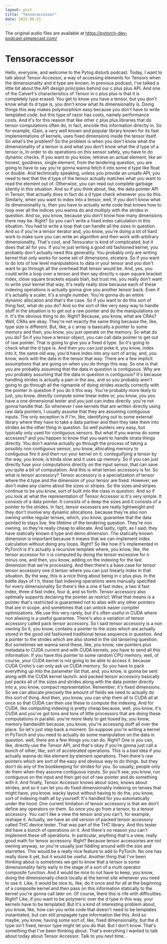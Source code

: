 ```yaml
---
layout: post
title: "Tensoraccessor"
date: 2021-06-21
---
```

The original audio files are available at https://pytorch-dev-podcast.simplecast.com/

# Tensoraccessor

Hello, everyone, and welcome to the Pytog disturb podcast.
Today, I want to talk about Tensor Accessor, a way of accessing elements for Tensors when the dimensionality and d type are known.
In previous podcast, I've talked a little bit about the API design principles behind our c plus plus API.
And one of the Calvert's characteristics of Tensor in c plus plus is that it is completely type erased.
You get to know you have a tensor, but you don't know what its d type is, you don't know what its dimensionality is.
Doing things this way makes polymorphism easy because you don't have to write templated code.
but this type of razor has costs, namely performance costs.
And it's for this reason that like other c plus plus libraries that do tensor computations often do, in fact, encode this information directly in.
So for example, iGain, a very well known and popular library known for its fast implementations of kernels, uses fixed dimensions inside the tensor itself.
So what's the problem? So the problem is when you don't know what the dimensionality of a tensor is and what you don't know what the d type of a tensor is, In order to do operations on this sensor safely, you have to do dynamic checks.
If you want to you know, retrieve an actual element, like an honest, goodness, single element, from the tendering question, you are going to have to say you're gonna wanna fetch it into some d type like float or double.
And technically speaking, unless you provide an unsafe API, you need to test that the d type of the tensor actually matches what you want to read the element out of.
Otherwise, you can read out complete garbage silently in this situation.
And so if you think about, like, the data pointer API in Tensor, that actually does in fact do a d type check whenever you do this.
Similarly, when you want to index into a tensor, well, if you don't know what its dimensionality is, then you have to actually write code that knows how to loop over all the indices you wanna do and multiply with the strides in question.
And so, you know, because you don't know how many dimensions there may be.
Right? So you can't write a fixed index calculation in this situation.
You had to write a loop that can handle all the sizes in question.
And so if you're a tensor iterator and, you know, you're doing a lot of hard work to make sure you can write an algorithm and then work with arbitrary dimensionality, That's cool, and Tensurator is kind of complicated, but it does that all for you.
If you're just writing a good old fashioned kernel, you probably don't actually need this generality.
You probably only are writing kernel that only works for some set of dimensions, etcetera.
So if you want to do lots of low level manipulations to data in your tensor and you don't want to go through all the overhead that tensor would be.
And, yes, you could write a loop over a tensor and then say directly x open square bracket index, close square brackets equals blah, but trust me, you really don't want to write your kernel that way.
It's really really slow because each of these indexing operations is actually gonna give you another tensor back.
Even if it's actually a scaler, it's a single number.
You're gonna do an entire dynamic allocation and that's the case.
So if you want to do this sort of thing fast, what do you do? And so the sort of like very easy way to handle stuff in the situation is to get out a raw pointer and do the manipulations on it.
It's the obvious thing to do.
Right? Because, you know, what are CRAs? Well, CRAs are okay.
They're not exactly the same thing because the, like, type size is different.
But, like, a c array is basically a pointer to some memory and then, you know, you just operate on the memory.
So what do you do? So if you have a tensor object, you can call data pointer to get out of raw pointer.
That is going to give you a fixed d type.
So it's going to check what the d type is.
And then you can just poke it, you know, index into it, the same old way, you'd have index into any sort of array, and, you know, work with the data in the tensor that way.
There are a few implicit assumptions that are going on when you do things this way.
So one is that you are probably assuming that the data in question is contiguous.
Why are you probably assuming that the data in question is contiguous? It's because handling strides is actually a pain in the ass, and so you probably aren't going to go through all the rigmarole of doing strides exactly correctly with the pointer in question if you do it this way.
You're probably more likely to just, you know, directly compute some linear index or, you know, you you have a one dimensional tester and you just can index directly.
you're not gonna handle that.
So whenever I see kernels that are written directly using raw data pointers, I usually assume that they are assuming contiguous inputs.
The only exception is if I'm, like, identifying out to some external library where they have to take a data partner and then they take them into strides as the other thing in question.
So well punters very easy, but typically only used for contiguous sensors.
But what if you wanna do some accesses? and you happen to know that you want to handle strata things directly.
You don't wanna actually go through the process of taking a possibly non contiguous sensor, you know, allocating memory to contiguous fire it and then run your kernel on it.
conteguifying a tensor by the way, you know, is kinda slow and it uses up memory.
So if you can just directly fuse your computations directly on the input sensor, that can save you quite a bit of computation.
And this is what tensor accessory is for.
So what is tensor accessory? Tensor accessory is a specialization of tensor where the d type and the dimension of your tensor are fixed.
However, we don't make any claims about the sizes or stripes.
So the sizes and stripes continue to be you know, sort of built into the class in question.
And so if you look at what the representation of Tensor Accessor is It's very simple.
It consists of a data pointer.
It consists of a deep the sizes and it consists of a pointer to the strides.
In fact, tensor excessers are really lightweight and they don't involve any dynamic allocations.
because they're also non owning unlike regular tenses, which, you know, guarantee that the data pointed to stays live.
the lifetime of the tendering question.
They're non owning, so they're really cheap to allocate.
And lastly, right, as I said, they have statically known d type and demo dimension.
The statically known dimension is important because it means that we can implement index calculation without doing any loops.
Right? So like how it's implemented in PyTorch is it's actually a recursive template where, you know, like, the tensor accessor for n is computed by doing the tensor excessive for n minus one, and then, you know, adding on the indexing for the last dimension that we're processing.
And then there's a base case for tensor tensor accessory one d tensor where you can just linearly index in that situation.
By the way, this is a nice thing about being in c plus plus.
In the battle days of t h, these fast indexing operations were manually specified for every dimensionality So there's like a one d fast index, a two d fast index, three d fast index, four d, and so forth.
Tensor accessory also optimally supports declaring the pointer as restrict.
What that means is a pointer that's restricted is guaranteed not to alias with any other pointers that are in scope.
and sometimes that can unlock easier compiler optimizations.
We use this very rarely, but it's often useful in CUDA where non aliasing is a useful guarantee.
There's also a variation of tensor accessory called pack tensor accessory.
So I said tensor accessory is a non owning So it, you know, contains a pointer to the sizes which are actually stored in the good old fashioned traditional tense sequence in question.
And a pointer to the strides which are also stored in the old tansering question.
But sometimes we wanna send these, like, you know, raw pointers plus metadata to CUDA current and with CUDA kernels, you have to send all this information.
If you have this pointer to some random CPU memory, well, of course, your CUDA kernel is not going to be able to access it.
because CUDA Crohn's can only ask us CUDA memory.
So you have to pack everything up into the parameter list that, and, you know, is gonna be sent along with the CUDA kernel launch.
and packed tensor accessory basically just packs all of the sizes and strides along with the data pointer directly into a, you know, compact representation.
Remember, it's fixed dimensions.
So we can allocate precisely the amount of fields we need to actually do this sort of thing.
And then, you know, you can ship them all to CUDA all at once so that CUDA can then use these to compute the indexing.
And for CUDA, like computing indexing is pretty cheap because, well, you know, it's CUDA and you've got tons and tons of little processors that are doing these computations in parallel.
you're more likely to get hosed by, you know, memory bandwidth because, you know, you're accessing stuff all over the place.
So let's just step back a moment.
So suppose you're writing a kernel in PyTorch and you need to actually do some manipulation on the data in question.
well, there are a few things you can do.
Right? One is you can, like, directly use the Tensor API, and that's okay if you're gonna just call a bunch of other, like, sort of accelerated operations.
This is a bad idea if you actually wanna do like element by element operations.
Then there's raw pointers which are sort of the easy and obvious way to do things.
but they don't do any of the bookkeeping for strides for you.
So usually, people only do them when they assume contiguous inputs.
So you'll see, you know, run contiguous on the input and then get out of raw pointer and do something with it.
And finally, Tensor Accessor knows about sizes, knows about strides, and so it can let you do fixed dimensionality indexing on tenses that might have, you know, wacky layout without having to do the, you know, sort of indexing math all by yourself.
It's handled for you automatically under the hood.
One current limitation of tensor accessory is that we don't define any operators on them.
So once you go from a tensor, to a tensor accessory.
You can't like a view the tensor and you can't, for example, reshape it.
Actually, we have an old version of packed tensor accessory called THC device tester.
That was part of the THC library.
And this tester did have a bunch of operations on it.
And there's no reason you can't implement these off operations.
In particular, anything that's a view, really good math for tensor accessory.
Right? Because tensor accessories are not owning anyway, so you're usually just fiddling around with the size and starrettes.
This would be a really nice feature to add to PyTorch.
No one has really done it yet, but it would be useful.
Another thing that I've been thinking about is sometimes we get to know that a tensor is some dimensionality fairly early in the stage of a sort of a multi operator composite function.
And it would be nice to not have to keep, you know, doing the dimensionally check locally at the kernel site whenever you need to use it.
Like, it would be nice to, like, do it once and for all at the beginning of a composite kernel and then pass on this information statically to the kernel you're gonna call later on.
Of course, there this is rife with difficulties.
Right? Like, if you want to be polymeric over the d type in this way, your kernels have to be templated.
But it's a kind of interesting problem about, you know, like, how can you write code that doesn't need to be templates instantiated, but can still propagate type information like this.
And so maybe, you know, having some sort of, like, fixed dimensionality, but the d type isn't fixed, tensor type might let you do that.
But I don't know.
That's something that I've been thinking about.
That's everything I wanted to talk about today about Tensor Accessor.
Talk to you next time.
.
